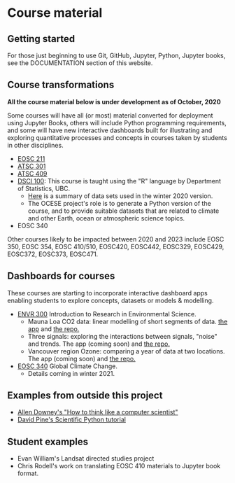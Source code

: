 # Course material

## Getting started

For those just beginning to use Git, GitHub, Jupyter, Python, Jupyter books, see the DOCUMENTATION section of this website.

## Course transformations

**All the course material below is under development as of October, 2020**

Some courses will have all (or most) material converted for deployment using Jupyter Books, others will include Python programming requirements, and some will have new interactive dashboards built for illustrating and exploring quantitative processes and concepts in courses taken by students in other disciplines.

* [EOSC 211](https://andrewloeppky.github.io/eosc211/title_211.html)
* [ATSC 301](https://phaustin.github.io/a301_code/)
* [ATSC 409](https://clouds.eos.ubc.ca/~phil/numeric/)
* [DSCI 100](https://github.com/UBC-DSCI/dsci-100): This course is taught using the "R" language by Department of Statistics, UBC. 
    * [Here](dsci100-datasets.md) is a summary of data sets used in the winter 2020 version.
    * The OCESE project's role is to generate a Python version of the course, and to provide suitable datasets that are related to climate and other Earth, ocean or atmospheric science topics.  
* EOSC 340

Other courses likely to be impacted between 2020 and 2023 include EOSC 350, EOSC 354, EOSC 410/510, EOSC420, EOSC442, EOSC329, EOSC429, EOSC372, EOSC373, EOSC471.

## Dashboards for courses

These courses are starting to incorporate interactive dashboard apps enabling students to explore concepts, datasets or models & modelling. 

* [ENVR 300](https://www.eoas.ubc.ca/academics/courses/envr300) Introduction to Research in Environmental Science.
    * Mauna Loa CO2 data: linear modelling of short segments of data. [the app](https://eoas05.eoas.ubc.ca/services/external/envr-300/monaloa/) and [the repo.](https://github.com/fhmjones/envr-300-monaloa)
    * Three signals: exploring the interactions between signals, "noise" and trends. The app (coming soon) and [the repo.](https://github.com/fhmjones/3signals)
    * Vancouver region Ozone: comparing a year of data at two locations. The app (coming soon) and [the repo.](https://github.com/fhmjones/envr-300-ozone)
* [EOSC 340](https://www.eoas.ubc.ca/academics/courses/eosc340) Global Climate Change. 
    * Details coming in winter 2021. 

## Examples from outside this project

* [Allen Downey's "How to think like a computer scientist"](https://phaustin.github.io/think_jupyter/preface.html)
* [David Pine's Scientific Python tutorial](http://phaustin.github.io/pyman/)

## Student examples

* Evan William's Landsat directed studies project
* Chris Rodell's work on translating EOSC 410 materials to Jupyter book format.

